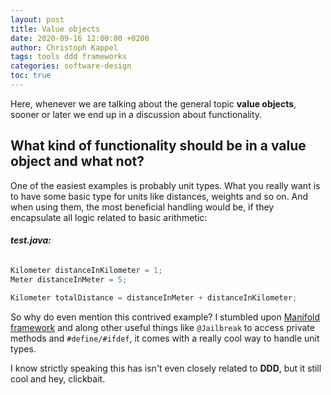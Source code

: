 ```yaml
---
layout: post
title: Value objects
date: 2020-09-16 12:00:00 +0200
author: Christoph Kappel
tags: tools ddd frameworks
categories: software-design
toc: true
---
```

Here, whenever we are talking about the general topic **value objects**, sooner or later we end up
in a discussion about functionality.

## What kind of functionality should be in a value object and what not?

One of the easiest examples is probably unit types. What you really want is to have some basic type
for units like distances, weights and so on. And when using them, the most beneficial handling
would be, if they encapsulate all logic related to basic arithmetic:

###### **test.java:**
```java
Kilometer distanceInKilometer = 1;
Meter distanceInMeter = 5;

Kilometer totalDistance = distanceInMeter + distanceInKilometer;
```

So why do even mention this contrived example? I stumbled upon [Manifold framework][1] and along
other useful things like `@Jailbreak` to access private methods and `#define/#ifdef`, it comes with
 a really cool way to handle unit types.

I know strictly speaking this has isn't even closely related to **DDD**, but it still cool and
hey, clickbait.

[1]: https://manifold.systems/
